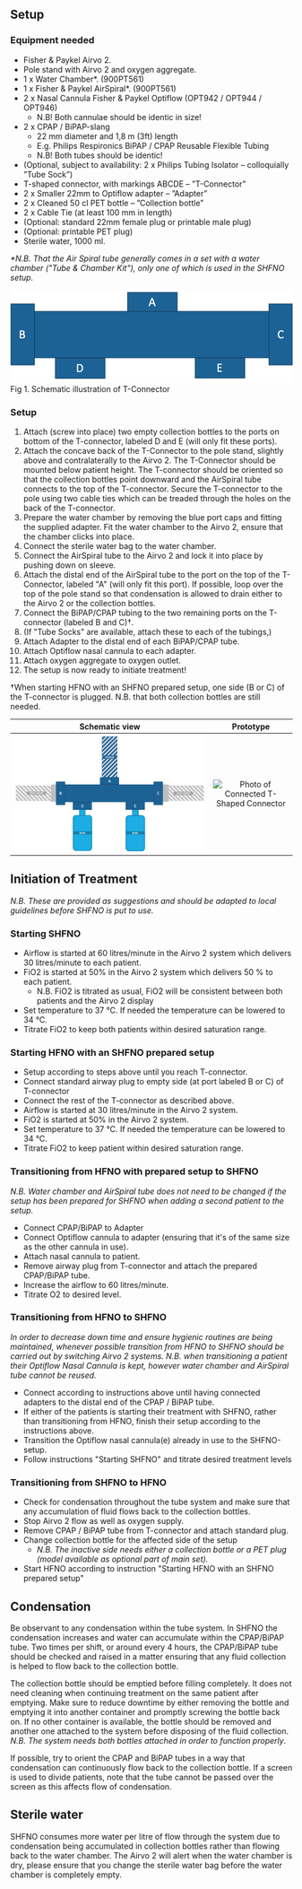 ## Setup

### Equipment needed

- Fisher & Paykel Airvo 2.
- Pole stand with Airvo 2 and oxygen aggregate.
- 1 x Water Chamber\*. (900PT561)
- 1 x Fisher & Paykel AirSpiral\*. (900PT561)
- 2 x Nasal Cannula Fisher & Paykel Optiflow (OPT942 / OPT944 / OPT946)
  - N.B! Both cannulae should be identic in size!
- 2 x CPAP / BiPAP-slang
  - 22 mm diameter and 1,8 m (3ft) length
  - E.g. Philips Respironics BiPAP / CPAP Reusable Flexible Tubing
  - N.B! Both tubes should be identic!
- (Optional, subject to availability: 2 x Philips Tubing Isolator – colloquially ”Tube Sock”)
- T-shaped connector, with markings ABCDE – ”T-Connector"
- 2 x Smaller 22mm to Optiflow adapter – ”Adapter”
- 2 x Cleaned 50 cl PET bottle – ”Collection bottle"
- 2 x Cable Tie (at least 100 mm in length)
- (Optional: standard 22mm female plug or printable male plug)
- (Optional: printable PET plug)
- Sterile water, 1000 ml.

_\*N.B. That the Air Spiral tube generally comes in a set with a water chamber ("Tube & Chamber Kit"), only one of which is used in the SHFNO setup._

![Schematic T-Shaped Connector](../../Meta/Schematics%20and%20Renders/Tschema.png 'Schematic T-Shaped Connector')
Fig 1. Schematic illustration of T-Connector

### Setup

1. Attach (screw into place) two empty collection bottles to the ports on bottom of the T-connector, labeled D and E (will only fit these ports).
1. Attach the concave back of the T-Connector to the pole stand, slightly above and contralaterally to the Airvo 2. The T-Connector should be mounted below patient height. The T-connector should be oriented so that the collection bottles point downward and the AirSpiral tube connects to the top of the T-connector. Secure the T-connector to the pole using two cable ties which can be treaded through the holes on the back of the T-connector.
1. Prepare the water chamber by removing the blue port caps and fitting the supplied adapter. Fit the water chamber to the Airvo 2, ensure that the chamber clicks into place.
1. Connect the sterile water bag to the water chamber.
1. Connect the AirSpiral tube to the Airvo 2 and lock it into place by pushing down on sleeve.
1. Attach the distal end of the AirSpiral tube to the port on the top of the T-Connector, labeled "A" (will only fit this port). If possible, loop over the top of the pole stand so that condensation is allowed to drain either to the Airvo 2 or the collection bottles.
1. Connect the BiPAP/CPAP tubing to the two remaining ports on the T-connector (labeled B and C)†.
1. (If "Tube Socks" are available, attach these to each of the tubings,)
1. Attach Adapter to the distal end of each BiPAP/CPAP tube.
1. Attach Optiflow nasal cannula to each adapter.
1. Attach oxygen aggregate to oxygen outlet.
1. The setup is now ready to initiate treatment!

†When starting HFNO with an SHFNO prepared setup, one side (B or C) of the T-connector is plugged. N.B. that both collection bottles are still needed.

|                                                                 Schematic view                                                                  |                                                        Prototype                                                        |
| :---------------------------------------------------------------------------------------------------------------------------------------------: | :---------------------------------------------------------------------------------------------------------------------: |
| ![Schematic Connected T-Shaped Connector](../../Meta/Schematics%20and%20Renders/Tschema_connected.png 'Schematic Connected T-Shaped Connector') | ![Photo of Connected T-Shaped Connector](../../Meta/Photos/T-alt-Connected.png 'Photo of Connected T-Shaped Connector') |

## Initiation of Treatment

_N.B. These are provided as suggestions and should be adapted to local guidelines before SHFNO is put to use._

### Starting SHFNO

- Airflow is started at 60 litres/minute in the Airvo 2 system which delivers 30 litres/minute to each patient.
- FiO2 is started at 50% in the Airvo 2 system which delivers 50 % to each patient.
  - N.B. FiO2 is titrated as usual, FiO2 will be consistent between both patients and the Airvo 2 display
- Set temperature to 37 °C. If needed the temperature can be lowered to 34 °C.
- Titrate FiO2 to keep both patients within desired saturation range.

### Starting HFNO with an SHFNO prepared setup

- Setup according to steps above until you reach T-connector.
- Connect standard airway plug to empty side (at port labeled B or C) of T-connector
- Connect the rest of the T-connector as described above.
- Airflow is started at 30 litres/minute in the Airvo 2 system.
- FiO2 is started at 50% in the Airvo 2 system.
- Set temperature to 37 °C. If needed the temperature can be lowered to 34 °C.
- Titrate FiO2 to keep patient within desired saturation range.

### Transitioning from HFNO with prepared setup to SHFNO

_N.B. Water chamber and AirSpiral tube does not need to be changed if the setup has been prepared for SHFNO when adding a second patient to the setup._

- Connect CPAP/BiPAP to Adapter
- Connect Optiflow cannula to adapter (ensuring that it's of the same size as the other cannula in use).
- Attach nasal cannula to patient.
- Remove airway plug from T-connector and attach the prepared CPAP/BiPAP tube.
- Increase the airflow to 60 litres/minute.
- Titrate O2 to desired level.

### Transitioning from HFNO to SHFNO

_In order to decrease down time and ensure hygienic routines are being maintained, whenever possible transition from HFNO to SHFNO should be carried out by switching Airvo 2 systems. N.B. when transitioning a patient their Optiflow Nasal Cannula is kept, however water chamber and AirSpiral tube cannot be reused._

- Connect according to instructions above until having connected adapters to the distal end of the CPAP / BiPAP tube.
- If either of the patients is starting their treatment with SHFNO, rather than transitioning from HFNO, finish their setup according to the instructions above.
- Transition the Optiflow nasal cannula(e) already in use to the SHFNO-setup.
- Follow instructions "Starting SHFNO" and titrate desired treatment levels

### Transitioning from SHFNO to HFNO

- Check for condensation throughout the tube system and make sure that any accumulation of fluid flows back to the collection bottles.
- Stop Airvo 2 flow as well as oxygen supply.
- Remove CPAP / BiPAP tube from T-connector and attach standard plug.
- Change collection bottle for the affected side of the setup
  - _N.B. The inactive side needs either a collection bottle or a PET plug (model available as optional part of main set)._
- Start HFNO according to instruction "Starting HFNO with an SHFNO prepared setup"

## Condensation

Be observant to any condensation within the tube system. In SHFNO the condensation increases and water can accumulate within the CPAP/BiPAP tube.
Two times per shift, or around every 4 hours, the CPAP/BiPAP tube should be checked and raised in a matter ensuring that any fluid collection is helped to flow back to the collection bottle.

The collection bottle should be emptied before filling completely. It does not need cleaning when continuing treatment on the same patient after emptying. Make sure to reduce downtime by either removing the bottle and emptying it into another container and promptly screwing the bottle back on. If no other container is available, the bottle should be removed and another one attached to the system before disposing of the fluid collection. _N.B. The system needs both bottles attached in order to function properly_.

If possible, try to orient the CPAP and BiPAP tubes in a way that condensation can continuously flow back to the collection bottle. If a screen is used to divide patients, note that the tube cannot be passed over the screen as this affects flow of condensation.

## Sterile water

SHFNO consumes more water per litre of flow through the system due to condensation being accumulated in collection bottles rather than flowing back to the water chamber. The Airvo 2 will alert when the water chamber is dry, please ensure that you change the sterile water bag before the water chamber is completely empty.
